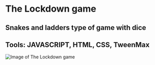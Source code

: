 # The Lockdown game

## Snakes and ladders type of game with dice

## Tools: JAVASCRIPT, HTML, CSS, TweenMax

![Image of The Lockdown game]()
